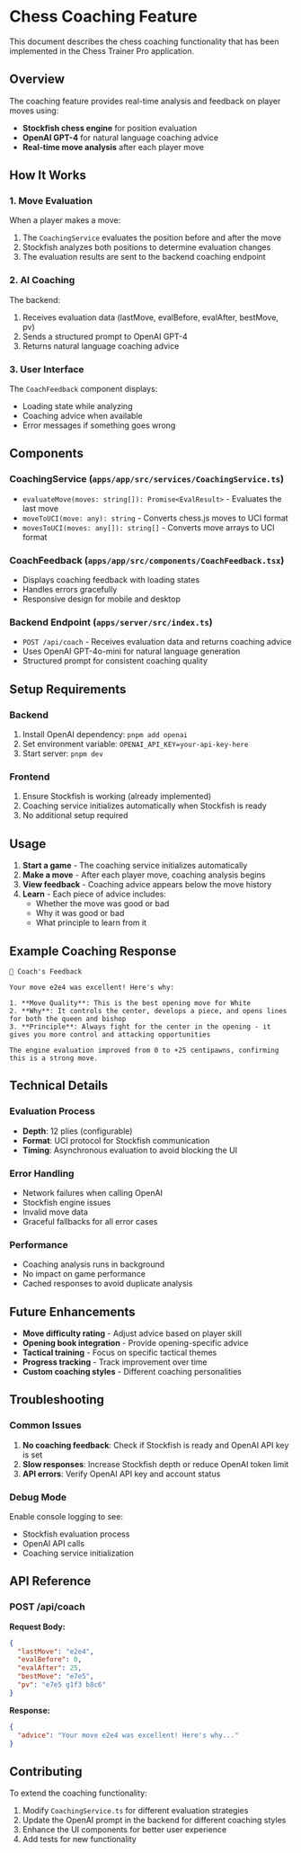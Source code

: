 # Chess Coaching Feature

This document describes the chess coaching functionality that has been implemented in the Chess Trainer Pro application.

## Overview

The coaching feature provides real-time analysis and feedback on player moves using:
- **Stockfish chess engine** for position evaluation
- **OpenAI GPT-4** for natural language coaching advice
- **Real-time move analysis** after each player move

## How It Works

### 1. Move Evaluation
When a player makes a move:
1. The `CoachingService` evaluates the position before and after the move
2. Stockfish analyzes both positions to determine evaluation changes
3. The evaluation results are sent to the backend coaching endpoint

### 2. AI Coaching
The backend:
1. Receives evaluation data (lastMove, evalBefore, evalAfter, bestMove, pv)
2. Sends a structured prompt to OpenAI GPT-4
3. Returns natural language coaching advice

### 3. User Interface
The `CoachFeedback` component displays:
- Loading state while analyzing
- Coaching advice when available
- Error messages if something goes wrong

## Components

### CoachingService (`apps/app/src/services/CoachingService.ts`)
- `evaluateMove(moves: string[]): Promise<EvalResult>` - Evaluates the last move
- `moveToUCI(move: any): string` - Converts chess.js moves to UCI format
- `movesToUCI(moves: any[]): string[]` - Converts move arrays to UCI format

### CoachFeedback (`apps/app/src/components/CoachFeedback.tsx`)
- Displays coaching feedback with loading states
- Handles errors gracefully
- Responsive design for mobile and desktop

### Backend Endpoint (`apps/server/src/index.ts`)
- `POST /api/coach` - Receives evaluation data and returns coaching advice
- Uses OpenAI GPT-4o-mini for natural language generation
- Structured prompt for consistent coaching quality

## Setup Requirements

### Backend
1. Install OpenAI dependency: `pnpm add openai`
2. Set environment variable: `OPENAI_API_KEY=your-api-key-here`
3. Start server: `pnpm dev`

### Frontend
1. Ensure Stockfish is working (already implemented)
2. Coaching service initializes automatically when Stockfish is ready
3. No additional setup required

## Usage

1. **Start a game** - The coaching service initializes automatically
2. **Make a move** - After each player move, coaching analysis begins
3. **View feedback** - Coaching advice appears below the move history
4. **Learn** - Each piece of advice includes:
   - Whether the move was good or bad
   - Why it was good or bad
   - What principle to learn from it

## Example Coaching Response

```
🎯 Coach's Feedback

Your move e2e4 was excellent! Here's why:

1. **Move Quality**: This is the best opening move for White
2. **Why**: It controls the center, develops a piece, and opens lines for both the queen and bishop
3. **Principle**: Always fight for the center in the opening - it gives you more control and attacking opportunities

The engine evaluation improved from 0 to +25 centipawns, confirming this is a strong move.
```

## Technical Details

### Evaluation Process
- **Depth**: 12 plies (configurable)
- **Format**: UCI protocol for Stockfish communication
- **Timing**: Asynchronous evaluation to avoid blocking the UI

### Error Handling
- Network failures when calling OpenAI
- Stockfish engine issues
- Invalid move data
- Graceful fallbacks for all error cases

### Performance
- Coaching analysis runs in background
- No impact on game performance
- Cached responses to avoid duplicate analysis

## Future Enhancements

- **Move difficulty rating** - Adjust advice based on player skill
- **Opening book integration** - Provide opening-specific advice
- **Tactical training** - Focus on specific tactical themes
- **Progress tracking** - Track improvement over time
- **Custom coaching styles** - Different coaching personalities

## Troubleshooting

### Common Issues
1. **No coaching feedback**: Check if Stockfish is ready and OpenAI API key is set
2. **Slow responses**: Increase Stockfish depth or reduce OpenAI token limit
3. **API errors**: Verify OpenAI API key and account status

### Debug Mode
Enable console logging to see:
- Stockfish evaluation process
- OpenAI API calls
- Coaching service initialization

## API Reference

### POST /api/coach
**Request Body:**
```json
{
  "lastMove": "e2e4",
  "evalBefore": 0,
  "evalAfter": 25,
  "bestMove": "e7e5",
  "pv": "e7e5 g1f3 b8c6"
}
```

**Response:**
```json
{
  "advice": "Your move e2e4 was excellent! Here's why..."
}
```

## Contributing

To extend the coaching functionality:
1. Modify `CoachingService.ts` for different evaluation strategies
2. Update the OpenAI prompt in the backend for different coaching styles
3. Enhance the UI components for better user experience
4. Add tests for new functionality
